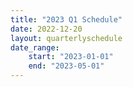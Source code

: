 ```yaml
---
title: "2023 Q1 Schedule"
date: 2022-12-20
layout: quarterlyschedule
date_range:
    start: "2023-01-01"
    end: "2023-05-01"
---
```


